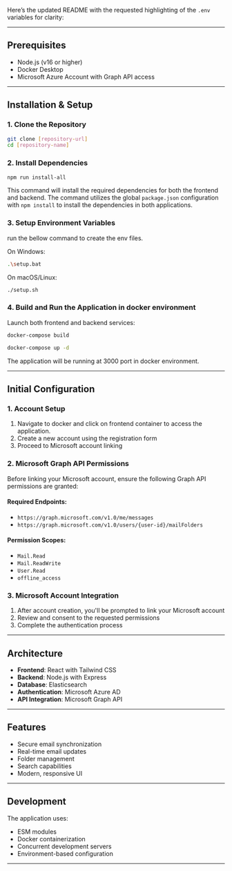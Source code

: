 Here’s the updated README with the requested highlighting of the `.env` variables for clarity:

---

## Prerequisites

- Node.js (v16 or higher)  
- Docker Desktop  
- Microsoft Azure Account with Graph API access  

---

## Installation & Setup  

### 1. Clone the Repository  

```bash
git clone [repository-url]  
cd [repository-name]
```  

### 2. Install Dependencies  

```bash
npm run install-all
```  
This command will install the required dependencies for both the frontend and backend. The command utilizes the global `package.json` configuration with `npm install` to install the dependencies in both applications.  


### 3. Setup Environment Variables  

run the bellow command to create the env files.


On Windows:
```bash
.\setup.bat
```

On macOS/Linux:
```bash
./setup.sh
```


### 4. Build and Run the Application in docker environment 

Launch both frontend and backend services:  

```bash
docker-compose build

docker-compose up -d
```  
 

The application will be running at 3000 port in docker environment.

---

## Initial Configuration  

### 1. Account Setup  

1. Navigate to docker and click on frontend container to access the application.
2. Create a new account using the registration form  
3. Proceed to Microsoft account linking  

### 2. Microsoft Graph API Permissions  

Before linking your Microsoft account, ensure the following Graph API permissions are granted:  

#### Required Endpoints:  
- `https://graph.microsoft.com/v1.0/me/messages`  
- `https://graph.microsoft.com/v1.0/users/{user-id}/mailFolders`  

#### Permission Scopes:  
- `Mail.Read`  
- `Mail.ReadWrite`  
- `User.Read`  
- `offline_access`  

### 3. Microsoft Account Integration  

1. After account creation, you'll be prompted to link your Microsoft account  
2. Review and consent to the requested permissions  
3. Complete the authentication process  

---

## Architecture  

- **Frontend**: React with Tailwind CSS  
- **Backend**: Node.js with Express  
- **Database**: Elasticsearch  
- **Authentication**: Microsoft Azure AD  
- **API Integration**: Microsoft Graph API  

---

## Features  

- Secure email synchronization  
- Real-time email updates  
- Folder management  
- Search capabilities  
- Modern, responsive UI  

---

## Development  

The application uses:  
- ESM modules  
- Docker containerization  
- Concurrent development servers  
- Environment-based configuration  

---


